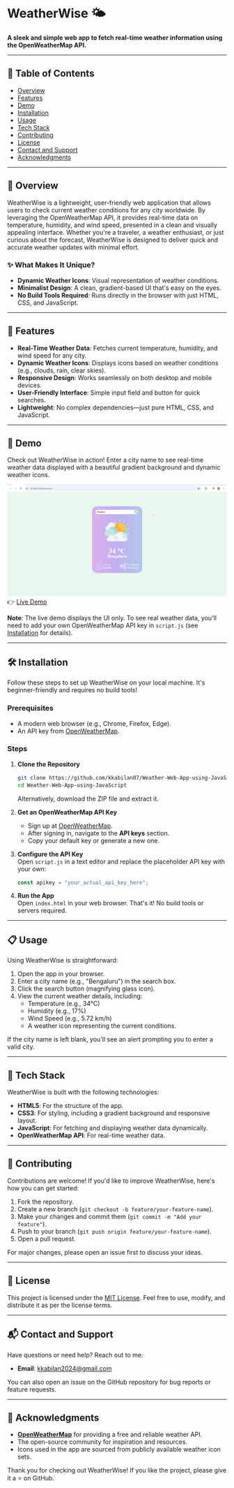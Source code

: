 # WeatherWise 🌤️  
**A sleek and simple web app to fetch real-time weather information using the OpenWeatherMap API.**

---

## 📑 Table of Contents  
- [Overview](#overview)  
- [Features](#features)  
- [Demo](#demo)  
- [Installation](#installation)  
- [Usage](#usage)  
- [Tech Stack](#tech-stack)  
- [Contributing](#contributing)  
- [License](#license)  
- [Contact and Support](#contact-and-support)  
- [Acknowledgments](#acknowledgments)  

---

## <a id="overview"></a> 📖 Overview  
WeatherWise is a lightweight, user-friendly web application that allows users to check current weather conditions for any city worldwide. By leveraging the OpenWeatherMap API, it provides real-time data on temperature, humidity, and wind speed, presented in a clean and visually appealing interface. Whether you're a traveler, a weather enthusiast, or just curious about the forecast, WeatherWise is designed to deliver quick and accurate weather updates with minimal effort.

### ✨ What Makes It Unique?  
- **Dynamic Weather Icons**: Visual representation of weather conditions.  
- **Minimalist Design**: A clean, gradient-based UI that's easy on the eyes.  
- **No Build Tools Required**: Runs directly in the browser with just HTML, CSS, and JavaScript.  

---

## <a id="features"></a> 🌟 Features  
- **Real-Time Weather Data**: Fetches current temperature, humidity, and wind speed for any city.  
- **Dynamic Weather Icons**: Displays icons based on weather conditions (e.g., clouds, rain, clear skies).  
- **Responsive Design**: Works seamlessly on both desktop and mobile devices.  
- **User-Friendly Interface**: Simple input field and button for quick searches.  
- **Lightweight**: No complex dependencies—just pure HTML, CSS, and JavaScript.  

---

## <a id="demo"></a> 🎥 Demo  
Check out WeatherWise in action! Enter a city name to see real-time weather data displayed with a beautiful gradient background and dynamic weather icons.  

![WeatherWise Screenshot](preview.png)  
👉 [Live Demo](https://kkabilan07.github.io/Weather-Web-App-using-JavaScript/)  

**Note**: The live demo displays the UI only. To see real weather data, you'll need to add your own OpenWeatherMap API key in `script.js` (see [Installation](#installation) for details).  

---

## <a id="installation"></a> 🛠️ Installation  

Follow these steps to set up WeatherWise on your local machine. It's beginner-friendly and requires no build tools!  

### Prerequisites  
- A modern web browser (e.g., Chrome, Firefox, Edge).  
- An API key from [OpenWeatherMap](https://openweathermap.org/api).  

### Steps  
1. **Clone the Repository**  
   ```bash  
   git clone https://github.com/kkabilan07/Weather-Web-App-using-JavaScript.git  
   cd Weather-Web-App-using-JavaScript  
   ```  
   Alternatively, download the ZIP file and extract it.  

2. **Get an OpenWeatherMap API Key**  
   - Sign up at [OpenWeatherMap](https://home.openweathermap.org/users/sign_up).  
   - After signing in, navigate to the **API keys** section.  
   - Copy your default key or generate a new one.  

3. **Configure the API Key**  
   Open `script.js` in a text editor and replace the placeholder API key with your own:  
   ```javascript  
   const apikey = "your_actual_api_key_here";  
   ```  

4. **Run the App**  
   Open `index.html` in your web browser. That's it! No build tools or servers required.  

---

## <a id="usage"></a> 📋 Usage  

Using WeatherWise is straightforward:  
1. Open the app in your browser.  
2. Enter a city name (e.g., "Bengaluru") in the search box.  
3. Click the search button (magnifying glass icon).  
4. View the current weather details, including:  
   - Temperature (e.g., 34°C)  
   - Humidity (e.g., 17%)  
   - Wind Speed (e.g., 5.72 km/h)  
   - A weather icon representing the current conditions.  

If the city name is left blank, you'll see an alert prompting you to enter a valid city.  

---

## <a id="tech-stack"></a> 🧰 Tech Stack  
WeatherWise is built with the following technologies:  
- **HTML5**: For the structure of the app.  
- **CSS3**: For styling, including a gradient background and responsive layout.  
- **JavaScript**: For fetching and displaying weather data dynamically.  
- **OpenWeatherMap API**: For real-time weather data.  

---

## <a id="contributing"></a> 🤝 Contributing  

Contributions are welcome! If you'd like to improve WeatherWise, here's how you can get started:  
1. Fork the repository.  
2. Create a new branch (`git checkout -b feature/your-feature-name`).  
3. Make your changes and commit them (`git commit -m "Add your feature"`).  
4. Push to your branch (`git push origin feature/your-feature-name`).  
5. Open a pull request.  

For major changes, please open an issue first to discuss your ideas.  

---

## <a id="license"></a> 📜 License  

This project is licensed under the [MIT License](LICENSE). Feel free to use, modify, and distribute it as per the license terms.  

---

## <a id="contact-and-support"></a> 📬 Contact and Support  

Have questions or need help? Reach out to me:  
- **Email**: [kkabilan2024@gmail.com](mailto:kkabilan2024@gmail.com)  

You can also open an issue on the GitHub repository for bug reports or feature requests.  

---

## <a id="acknowledgments"></a> 🙏 Acknowledgments  

- **[OpenWeatherMap](https://openweathermap.org/)** for providing a free and reliable weather API.  
- The open-source community for inspiration and resources.  
- Icons used in the app are sourced from publicly available weather icon sets.  

Thank you for checking out WeatherWise! If you like the project, please give it a ⭐ on GitHub.
